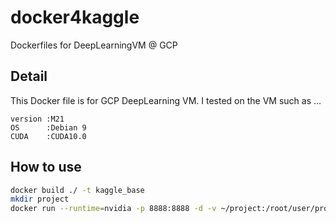 # docker4kaggle
Dockerfiles for DeepLearningVM @ GCP


## Detail
This Docker file is for GCP DeepLearning VM.
I tested on the VM such as ...

```text
version :M21
OS      :Debian 9
CUDA    :CUDA10.0
```

## How to use

```bash
docker build ./ -t kaggle_base
mkdir project
docker run --runtime=nvidia -p 8888:8888 -d -v ~/project:/root/user/project --name test kaggle_base /sbin/init
```
